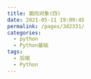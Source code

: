 ```yaml
---
title: 面向对象(四)
date: 2021-05-11 19:09:45
permalink: /pages/3d2331/
categories:
  - python
  - Python基础
tags:
  - 后端
  - Python
---
```

